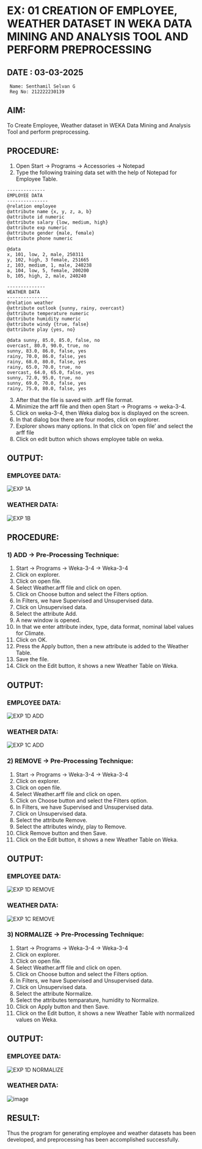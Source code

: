 # EX: 01 CREATION OF EMPLOYEE, WEATHER DATASET IN WEKA DATA MINING AND ANALYSIS TOOL AND PERFORM PREPROCESSING
## DATE : 03-03-2025
```
 Name: Senthamil Selvan G
 Reg No: 212222230139
```

## AIM: 
To Create Employee, Weather dataset in WEKA Data Mining and Analysis Tool and perform preprocessing.
## PROCEDURE: 
1) Open Start -> Programs -> Accessories -> Notepad
2) Type the following training data set with the help of Notepad for Employee Table.

```
--------------
EMPLOYEE DATA
---------------
@relation employee
@attribute name {x, y, z, a, b}
@attribute id numeric
@attribute salary {low, medium, high}
@attribute exp numeric
@attribute gender {male, female}
@attribute phone numeric

@data
x, 101, low, 2, male, 250311
y, 102, high, 3 female, 251665
z, 103, medium, 1, male, 240238
a, 104, low, 5, female, 200200
b, 105, high, 2, male, 240240

--------------
WEATHER DATA
---------------
@relation weather
@attribute outlook {sunny, rainy, overcast}
@attribute temperature numeric 
@attribute humidity numeric
@attribute windy {true, false} 
@attribute play {yes, no}

@data sunny, 85.0, 85.0, false, no 
overcast, 80.0, 90.0, true, no 
sunny, 83.0, 86.0, false, yes 
rainy, 70.0, 86.0, false, yes 
rainy, 68.0, 80.0, false, yes 
rainy, 65.0, 70.0, true, no 
overcast, 64.0, 65.0, false, yes 
sunny, 72.0, 95.0, true, no 
sunny, 69.0, 70.0, false, yes 
rainy, 75.0, 80.0, false, yes
```
3) After that the file is saved with .arff file format.
4) Minimize the arff file and then open Start -> Programs -> weka-3-4.
5) Click on weka-3-4, then Weka dialog box is displayed on the screen.
6) In that dialog box there are four modes, click on explorer.
7) Explorer shows many options. In that click on ‘open file’ and select the arff file
8) Click on edit button which shows employee table on weka.

## OUTPUT:
### EMPLOYEE DATA:
![EXP 1A](https://github.com/Mounesh07/WDM_EXP1/assets/118343401/b5c95e85-7fef-4a9f-a9cc-47dbde625704)
### WEATHER DATA:
![EXP 1B](https://github.com/Mounesh07/WDM_EXP1/assets/118343401/fb1f91ce-95e4-42fa-b669-a83e855492c7)

## PROCEDURE:
### 1) ADD -> Pre-Processing Technique:
1) Start -> Programs -> Weka-3-4 -> Weka-3-4
2) Click on explorer.
3) Click on open file.
4) Select Weather.arff file and click on open.
5) Click on Choose button and select the Filters option.
6) In Filters, we have Supervised and Unsupervised data.
7) Click on Unsupervised data.
8) Select the attribute Add.
9) A new window is opened.
10) In that we enter attribute index, type, data format, nominal label values for Climate.
11) Click on OK.
12) Press the Apply button, then a new attribute is added to the Weather Table.
13) Save the file.
14) Click on the Edit button, it shows a new Weather Table on Weka.

## OUTPUT:
### EMPLOYEE DATA:
![EXP 1D ADD](https://github.com/Mounesh07/WDM_EXP1/assets/118343401/6891efe0-1003-4308-af9c-7e2a2f7e60a3)
### WEATHER DATA:
![EXP 1C ADD](https://github.com/Mounesh07/WDM_EXP1/assets/118343401/adc4b6c0-b53c-4e37-a7ee-2bf17497f18d)

### 2) REMOVE -> Pre-Processing Technique:

1) Start -> Programs -> Weka-3-4 -> Weka-3-4
2) Click on explorer.
3) Click on open file.
4) Select Weather.arff file and click on open.
5) Click on Choose button and select the Filters option.
6) In Filters, we have Supervised and Unsupervised data.
7) Click on Unsupervised data.
8) Select the attribute Remove.
9) Select the attributes windy, play to Remove.
10) Click Remove button and then Save.
11) Click on the Edit button, it shows a new Weather Table on Weka.

## OUTPUT:
### EMPLOYEE DATA:
![EXP 1D REMOVE](https://github.com/Mounesh07/WDM_EXP1/assets/118343401/66eeec6a-de31-496b-89b7-0b3c22d4f183)
### WEATHER DATA:
![EXP 1C REMOVE](https://github.com/Mounesh07/WDM_EXP1/assets/118343401/66194e59-ba4e-42d6-b838-4a787b16cf55)

### 3) NORMALIZE -> Pre-Processing Technique:

1) Start -> Programs -> Weka-3-4 -> Weka-3-4
2) Click on explorer.
3) Click on open file.
4) Select Weather.arff file and click on open.
5) Click on Choose button and select the Filters option.
6) In Filters, we have Supervised and Unsupervised data.
7) Click on Unsupervised data.
8) Select the attribute Normalize.
9) Select the attributes temparature, humidity to Normalize.
10) Click on Apply button and then Save.
11) Click on the Edit button, it shows a new Weather Table with normalized values on Weka.

## OUTPUT:
### EMPLOYEE DATA:
![EXP 1D NORMALIZE](https://github.com/Mounesh07/WDM_EXP1/assets/118343401/c45839f1-bb13-467d-bae0-c9358261ba62)
### WEATHER DATA:
![image](https://github.com/Mounesh07/WDM_EXP1/assets/118343401/3a84afb7-40fe-4004-ae05-34355dab0eb5)

## RESULT: 
Thus the program for generating employee and weather datasets has been developed, and preprocessing has been accomplished successfully.
